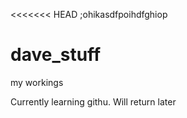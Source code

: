 <<<<<<< HEAD
;ohikasdfpoihdfghiop
# dave_stuff
my workings

Currently learning githu.  Will return later


